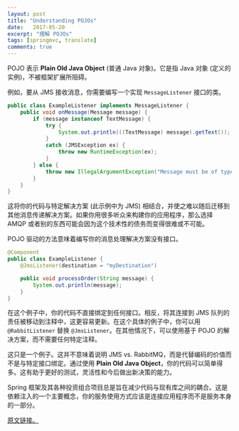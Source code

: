 ```yaml
---
layout: post
title: "Understanding POJOs"
date:   2017-05-20
excerpt: "理解 POJOs"
tags: [springmvc, translate]
comments: true
---
```


POJO 表示 **Plain Old Java Object** (普通 Java 对象)。它是指 Java 对象 (定义的实例)，不被框架扩展所阻碍。

例如，要从 JMS 接收消息，你需要编写一个实现 `MessageListener` 接口的类。

```java
public class ExampleListener implements MessageListener {
    public void onMessage(Message message) {
        if (message instanceof TextMessage) {
            try {
                System.out.println(((TextMessage) message).getText());
            }
            catch (JMSException ex) {
                throw new RuntimeException(ex);
            }
        } else {
            throw new IllegalArgumentException("Message must be of type TextMessage");
        }
    }
}
```


这将你的代码与特定解决方案 (此示例中为 JMS) 相结合，并使之难以随后迁移到其他消息传递解决方案。如果你用很多听众来构建你的应用程序，那么选择 AMQP 或者别的东西可能会因为这个技术性的债务而变得很难或不可能。

POJO 驱动的方法意味着编写你的消息处理解决方案没有接口。

```java
@Component
public class ExampleListener {
    @JmsListener(destination = "myDestination")

    public void processOrder(String message) {
        System.out.println(message);
    }
}
```


在这个例子中，你的代码不直接绑定到任何接口。相反，将其连接到 JMS 队列的责任被移动到注释中，这更容易更新。在这个具体的例子中，你可以用 `@RabbitListener` 替换 `@JmsListener`。在其他情况下，可以使用基于 POJO 的解决方案，而不需要任何特定注释。

这只是一个例子。这并不意味着说明 JMS vs. RabbitMQ，而是代替编码的价值而不是与特定接口绑定。通过使用 **Plain Old Java Object**，你的代码可以简单得多。这有助于更好的测试，灵活性和今后做出新决策的能力。

Spring 框架及其各种投资组合项目总是旨在减少代码与现有库之间的耦合。这是依赖注入的一个主要概念，你的服务使用方式应该是连接应用程序而不是服务本身的一部分。

[原文链接。](https://spring.io/understanding/POJO#understanding-pojos)
